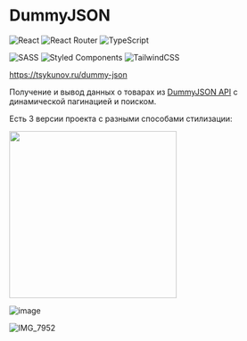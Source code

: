 # DummyJSON

![React](https://img.shields.io/badge/react-%2320232a.svg?style=for-the-badge&logo=react&logoColor=%2361DAFB)
![React Router](https://img.shields.io/badge/React_Router-CA4245?style=for-the-badge&logo=react-router&logoColor=white)
![TypeScript](https://img.shields.io/badge/typescript-%23007ACC.svg?style=for-the-badge&logo=typescript&logoColor=white)

![SASS](https://img.shields.io/badge/SASS-hotpink.svg?style=for-the-badge&logo=SASS&logoColor=white)
![Styled Components](https://img.shields.io/badge/styled--components-DB7093?style=for-the-badge&logo=styled-components&logoColor=white)
![TailwindCSS](https://img.shields.io/badge/tailwindcss-%2338B2AC.svg?style=for-the-badge&logo=tailwind-css&logoColor=white)

https://tsykunov.ru/dummy-json

Получение и вывод данных о товарах из [DummyJSON API](https://dummyjson.com/docs/products) с динамической пагинацией и поиском.

Есть 3 версии проекта с разными способами стилизации:

<img src="https://github.com/user-attachments/assets/82eaef4e-02cd-4b10-9b8d-fc1b8184d69c" width="300" />

![image](https://github.com/user-attachments/assets/bc333b9d-7d5b-4763-973c-fa5f2dd048e4)

![IMG_7952](https://github.com/user-attachments/assets/a628c2c4-5d61-4a24-97b1-0e9093f15bad)
